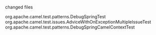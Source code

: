 changed files 

 org.apache.camel.test.patterns.DebugSpringTest
 org.apache.camel.test.issues.AdviceWithOnExceptionMultipleIssueTest
 org.apache.camel.test.patterns.DebugSpringCamelContextTest
